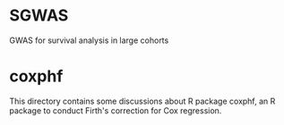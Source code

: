 # SGWAS
GWAS for survival analysis in large cohorts

# coxphf
This directory contains some discussions about R package coxphf, an R package to conduct Firth's correction for Cox regression.
